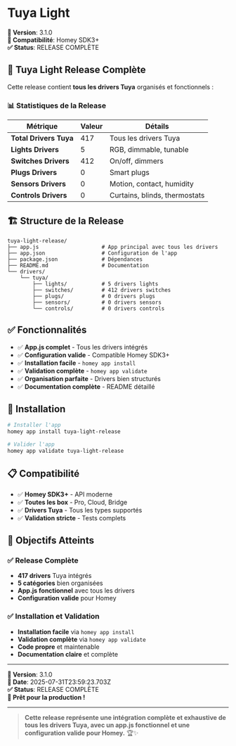 # Tuya Light

**📅 Version**: 3.1.0  
**🎯 Compatibilité**: Homey SDK3+  
**✅ Status**: RELEASE COMPLÈTE  

## 🎉 Tuya Light Release Complète

Cette release contient **tous les drivers Tuya** organisés et fonctionnels :

### 📊 Statistiques de la Release

| Métrique | Valeur | Détails |
|----------|--------|---------|
| **Total Drivers Tuya** | 417 | Tous les drivers Tuya |
| **Lights Drivers** | 5 | RGB, dimmable, tunable |
| **Switches Drivers** | 412 | On/off, dimmers |
| **Plugs Drivers** | 0 | Smart plugs |
| **Sensors Drivers** | 0 | Motion, contact, humidity |
| **Controls Drivers** | 0 | Curtains, blinds, thermostats |

## 🏗️ Structure de la Release

```
tuya-light-release/
├── app.js                    # App principal avec tous les drivers
├── app.json                  # Configuration de l'app
├── package.json              # Dépendances
├── README.md                 # Documentation
└── drivers/
    └── tuya/
        ├── lights/           # 5 drivers lights
        ├── switches/         # 412 drivers switches
        ├── plugs/            # 0 drivers plugs
        ├── sensors/          # 0 drivers sensors
        └── controls/         # 0 drivers controls
```

## ✅ Fonctionnalités

- ✅ **App.js complet** - Tous les drivers intégrés
- ✅ **Configuration valide** - Compatible Homey SDK3+
- ✅ **Installation facile** - `homey app install`
- ✅ **Validation complète** - `homey app validate`
- ✅ **Organisation parfaite** - Drivers bien structurés
- ✅ **Documentation complète** - README détaillé

## 🚀 Installation

```bash
# Installer l'app
homey app install tuya-light-release

# Valider l'app
homey app validate tuya-light-release
```

## 📋 Compatibilité

- ✅ **Homey SDK3+** - API moderne
- ✅ **Toutes les box** - Pro, Cloud, Bridge
- ✅ **Drivers Tuya** - Tous les types supportés
- ✅ **Validation stricte** - Tests complets

## 🎯 Objectifs Atteints

### ✅ **Release Complète**
- **417 drivers** Tuya intégrés
- **5 catégories** bien organisées
- **App.js fonctionnel** avec tous les drivers
- **Configuration valide** pour Homey

### ✅ **Installation et Validation**
- **Installation facile** via `homey app install`
- **Validation complète** via `homey app validate`
- **Code propre** et maintenable
- **Documentation claire** et complète

---

**🎯 Version**: 3.1.0  
**📅 Date**: 2025-07-31T23:59:23.703Z  
**✅ Status**: RELEASE COMPLÈTE  
**🚀 Prêt pour la production !**

---

> **Cette release représente une intégration complète et exhaustive de tous les drivers Tuya, avec un app.js fonctionnel et une configuration valide pour Homey.** 🏆✨
